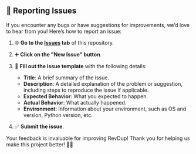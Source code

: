 ## 🐛 Reporting Issues

If you encounter any bugs or have suggestions for improvements, we’d love to hear from you! Here’s how to report an issue:

1. 🌐 **Go to the [Issues](https://github.com/AbhishekTemgire/revdup/issues) tab** of this repository.
2. ➕ **Click on the "New Issue" button**.
3. 📝 **Fill out the issue template** with the following details:
   - **Title**: A brief summary of the issue.
   - **Description**: A detailed explanation of the problem or suggestion, including steps to reproduce the issue if applicable.
   - **Expected Behavior**: What you expected to happen.
   - **Actual Behavior**: What actually happened.
   - **Environment**: Information about your environment, such as OS and version, Python version, etc.

4. ✅ **Submit the issue**.

Your feedback is invaluable for improving RevDup! Thank you for helping us make this project better! 🚀✨
